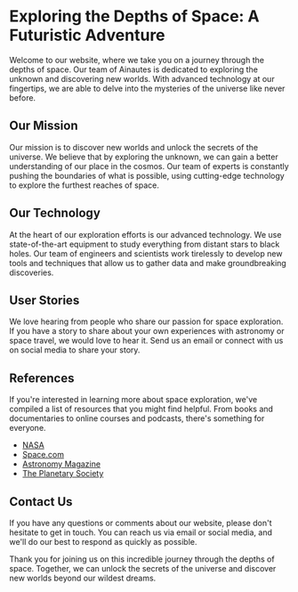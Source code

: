 <!--font:Poppins-->

# Exploring the Depths of Space: A Futuristic Adventure

Welcome to our website, where we take you on a journey through the depths of space. Our team of Ainautes is dedicated to exploring the unknown and discovering new worlds. With advanced technology at our fingertips, we are able to delve into the mysteries of the universe like never before.

## Our Mission

Our mission is to discover new worlds and unlock the secrets of the universe. We believe that by exploring the unknown, we can gain a better understanding of our place in the cosmos. Our team of experts is constantly pushing the boundaries of what is possible, using cutting-edge technology to explore the furthest reaches of space.

## Our Technology

At the heart of our exploration efforts is our advanced technology. We use state-of-the-art equipment to study everything from distant stars to black holes. Our team of engineers and scientists work tirelessly to develop new tools and techniques that allow us to gather data and make groundbreaking discoveries.

## User Stories

We love hearing from people who share our passion for space exploration. If you have a story to share about your own experiences with astronomy or space travel, we would love to hear it. Send us an email or connect with us on social media to share your story.

## References

If you're interested in learning more about space exploration, we've compiled a list of resources that you might find helpful. From books and documentaries to online courses and podcasts, there's something for everyone.

- [NASA](#)
- [Space.com](#)
- [Astronomy Magazine](#)
- [The Planetary Society](#)

## Contact Us

If you have any questions or comments about our website, please don't hesitate to get in touch. You can reach us via email or social media, and we'll do our best to respond as quickly as possible.

Thank you for joining us on this incredible journey through the depths of space. Together, we can unlock the secrets of the universe and discover new worlds beyond our wildest dreams.

<!--

Write me content for website with wallpaper which alt text is:

"A team of Ainautes working together to explore the depths of a black hole, with futuristic technology at their fingertips."

The name/title of the page should not be 1:1 copy of the alt text but rather a real content of the website which is using this wallpaper.

- Use markdown format 
- Start with heading
- Heading should be short and concise
- The content should look like a real website 
- The website should not be about the wallpaper, wallpaper is just a related background
- Heading should be contain work "wallpaper" or "background"
- Include real sections like references, contact, user stories, etc. use things relevant to the page purpose.
- Feel free to use structure like headings, bullets, numbering, blockquotes, paragraphs, horizontal lines, etc.
- You can use formatting like bold or _italic_
- You can include UTF-8 emojis
- Links should be only #hash anchors (and you can refer to the document itself)
- Do not include images


---


# Exploring the Depths of Space: A Futuristic Adventure

Welcome to our website, where we take you on a journey through the depths of space. Our team of Ainautes is dedicated to exploring the unknown and discovering new worlds. With advanced technology at our fingertips, we are able to delve into the mysteries of the universe like never before.

## Our Mission

Our mission is to discover new worlds and unlock the secrets of the universe. We believe that by exploring the unknown, we can gain a better understanding of our place in the cosmos. Our team of experts is constantly pushing the boundaries of what is possible, using cutting-edge technology to explore the furthest reaches of space.

## Our Technology

At the heart of our exploration efforts is our advanced technology. We use state-of-the-art equipment to study everything from distant stars to black holes. Our team of engineers and scientists work tirelessly to develop new tools and techniques that allow us to gather data and make groundbreaking discoveries.

## User Stories

We love hearing from people who share our passion for space exploration. If you have a story to share about your own experiences with astronomy or space travel, we would love to hear it. Send us an email or connect with us on social media to share your story.

## References

If you're interested in learning more about space exploration, we've compiled a list of resources that you might find helpful. From books and documentaries to online courses and podcasts, there's something for everyone.

- [NASA](#)
- [Space.com](#)
- [Astronomy Magazine](#)
- [The Planetary Society](#)

## Contact Us

If you have any questions or comments about our website, please don't hesitate to get in touch. You can reach us via email or social media, and we'll do our best to respond as quickly as possible.

Thank you for joining us on this incredible journey through the depths of space. Together, we can unlock the secrets of the universe and discover new worlds beyond our wildest dreams.


---


Write me a Google font which is best fitting for the website.

Pick from the list:
- Dancing Script
- Alegreya
- IBM Plex Sans
- Inter
- Open Sans
- Great Vibes
- Cinzel Decorative
- Cormorant Garamond
- Poppins
- Exo 2
- Futura
- Cinzel
- Cabin
- Lato
- Raleway
- Lobster
- Playfair Display
- Montserrat
- Roboto
- Barlow Condensed
- Orbitron
- Creepster


Write just the font name nothing else.


---


Poppins

-->
